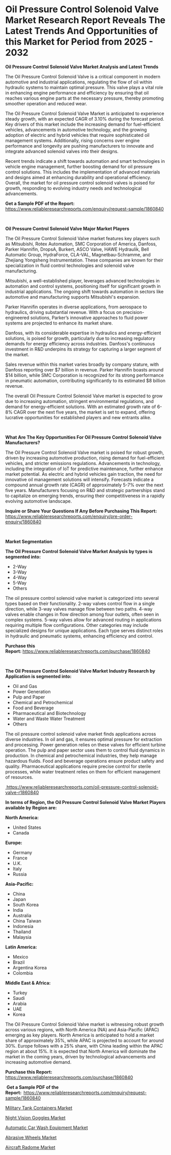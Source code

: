 <p><h1>Oil Pressure Control Solenoid Valve Market Research Report Reveals The Latest Trends And Opportunities of this Market for Period from 2025 - 2032</h1></p><p><strong>Oil Pressure Control Solenoid Valve Market Analysis and Latest Trends</strong></p>
<p><p>The Oil Pressure Control Solenoid Valve is a critical component in modern automotive and industrial applications, regulating the flow of oil within hydraulic systems to maintain optimal pressure. This valve plays a vital role in enhancing engine performance and efficiency by ensuring that oil reaches various engine parts at the necessary pressure, thereby promoting smoother operation and reduced wear.</p><p>The Oil Pressure Control Solenoid Valve Market is anticipated to experience steady growth, with an expected CAGR of 3.10% during the forecast period. Key drivers of this market include the increasing demand for fuel-efficient vehicles, advancements in automotive technology, and the growing adoption of electric and hybrid vehicles that require sophisticated oil management systems. Additionally, rising concerns over engine performance and longevity are pushing manufacturers to innovate and integrate advanced solenoid valves into their designs.</p><p>Recent trends indicate a shift towards automation and smart technologies in vehicle engine management, further boosting demand for oil pressure control solutions. This includes the implementation of advanced materials and designs aimed at enhancing durability and operational efficiency. Overall, the market for oil pressure control solenoid valves is poised for growth, responding to evolving industry needs and technological advancements.</p></p>
<p><strong>Get a Sample PDF of the Report:&nbsp;</strong> <a href="https://www.reliableresearchreports.com/enquiry/request-sample/1860840?utm_campaign=123&utm_medium=2&utm_source=Github&utm_content=ia&utm_term=16022025&utm_id=oil-pressure-control-solenoid-valve">https://www.reliableresearchreports.com/enquiry/request-sample/1860840</a></p>
<p>&nbsp;</p>
<p><strong>Oil Pressure Control Solenoid Valve Major Market Players</strong></p>
<p><p>The Oil Pressure Control Solenoid Valve market features key players such as Mitsubishi, Rotex Automation, SMC Corporation of America, Danfoss, Parker Hannifin, DropsA, Burkert, ASCO Valve, HAWE Hydraulik, Bell Automatic Group, HydraForce, CLA-VAL, Magnetbau-Schramme, and Zhejiang Yongsheng Instrumentation. These companies are known for their specialization in fluid control technologies and solenoid valve manufacturing.</p><p>Mitsubishi, a well-established player, leverages advanced technologies in automation and control systems, positioning itself for significant growth in industrial applications. The ongoing shift towards automation in sectors like automotive and manufacturing supports Mitsubishi's expansion.</p><p>Parker Hannifin operates in diverse applications, from aerospace to hydraulics, driving substantial revenue. With a focus on precision-engineered solutions, Parker’s innovative approaches to fluid power systems are projected to enhance its market share.</p><p>Danfoss, with its considerable expertise in hydraulics and energy-efficient solutions, is poised for growth, particularly due to increasing regulatory demands for energy efficiency across industries. Danfoss's continuous investment in R&D underpins its strategy for capturing a larger segment of the market.</p><p>Sales revenue within this market varies broadly by company stature, with Danfoss reporting over $7 billion in revenue. Parker Hannifin boasts around $14 billion, while SMC Corporation is recognized for its strong performance in pneumatic automation, contributing significantly to its estimated $8 billion revenue.</p><p>The overall Oil Pressure Control Solenoid Valve market is expected to grow due to increasing automation, stringent environmental regulations, and demand for energy-efficient solutions. With an estimated growth rate of 6-8% CAGR over the next five years, the market is set to expand, offering lucrative opportunities for established players and new entrants alike.</p></p>
<p>&nbsp;</p>
<p><strong>What Are The Key Opportunities For Oil Pressure Control Solenoid Valve Manufacturers?</strong></p>
<p><p>The Oil Pressure Control Solenoid Valve market is poised for robust growth, driven by increasing automotive production, rising demand for fuel-efficient vehicles, and stricter emissions regulations. Advancements in technology, including the integration of IoT for predictive maintenance, further enhance market potential. As electric and hybrid vehicles gain traction, the need for innovative oil management solutions will intensify. Forecasts indicate a compound annual growth rate (CAGR) of approximately 5-7% over the next five years. Manufacturers focusing on R&D and strategic partnerships stand to capitalize on emerging trends, ensuring their competitiveness in a rapidly evolving automotive landscape.</p></p>
<p><strong>Inquire or Share Your Questions If Any Before Purchasing This Report:</strong> <a href="https://www.reliableresearchreports.com/enquiry/pre-order-enquiry/1860840?utm_campaign=123&utm_medium=2&utm_source=Github&utm_content=ia&utm_term=16022025&utm_id=oil-pressure-control-solenoid-valve">https://www.reliableresearchreports.com/enquiry/pre-order-enquiry/1860840</a></p>
<p>&nbsp;</p>
<p><strong>Market Segmentation</strong></p>
<p><strong>The Oil Pressure Control Solenoid Valve Market Analysis by types is segmented into:</strong></p>
<p><ul><li>2-Way</li><li>3-Way</li><li>4-Way</li><li>5-Way</li><li>Others</li></ul></p>
<p><p>The oil pressure control solenoid valve market is categorized into several types based on their functionality. 2-way valves control flow in a single direction, while 3-way valves manage flow between two paths. 4-way valves enable changes in flow direction among four outlets, often seen in complex systems. 5-way valves allow for advanced routing in applications requiring multiple flow configurations. Other categories may include specialized designs for unique applications. Each type serves distinct roles in hydraulic and pneumatic systems, enhancing efficiency and control.</p></p>
<p><strong>Purchase this Report:&nbsp;</strong><a href="https://www.reliableresearchreports.com/purchase/1860840?utm_campaign=123&utm_medium=2&utm_source=Github&utm_content=ia&utm_term=16022025&utm_id=oil-pressure-control-solenoid-valve">https://www.reliableresearchreports.com/purchase/1860840</a></p>
<p>&nbsp;</p>
<p><strong>The Oil Pressure Control Solenoid Valve Market Industry Research by Application is segmented into:</strong></p>
<p><ul><li>Oil and Gas</li><li>Power Generation</li><li>Pulp and Paper</li><li>Chemical and Petrochemical</li><li>Food and Beverage</li><li>Pharmaceutical and Biotechnology</li><li>Water and Waste Water Treatment</li><li>Others</li></ul></p>
<p><p>The oil pressure control solenoid valve market finds applications across diverse industries. In oil and gas, it ensures optimal pressure for extraction and processing. Power generation relies on these valves for efficient turbine operation. The pulp and paper sector uses them to control fluid dynamics in production. In chemical and petrochemical industries, they help manage hazardous fluids. Food and beverage operations ensure product safety and quality. Pharmaceutical applications require precise control for sterile processes, while water treatment relies on them for efficient management of resources.</p></p>
<p><a href="https://www.reliableresearchreports.com/oil-pressure-control-solenoid-valve-r1860840?utm_campaign=123&utm_medium=2&utm_source=Github&utm_content=ia&utm_term=16022025&utm_id=oil-pressure-control-solenoid-valve">&nbsp;https://www.reliableresearchreports.com/oil-pressure-control-solenoid-valve-r1860840</a></p>
<p><strong>In terms of Region, the Oil Pressure Control Solenoid Valve Market Players available by Region are:</strong></p>
<p>
    <p> <strong> North America: </strong>
        <ul>
            <li>United States</li>
            <li>Canada</li>
        </ul>
        </p> 
    <p> <strong> Europe: </strong>
        <ul>
            <li>Germany</li>
            <li>France</li>
            <li>U.K.</li>
            <li>Italy</li>
            <li>Russia</li>
        </ul>
        </p> 
    <p> <strong> Asia-Pacific: </strong>
        <ul>
            <li>China</li>
            <li>Japan</li>
            <li>South Korea</li>
            <li>India</li>
            <li>Australia</li>
            <li>China Taiwan</li>
            <li>Indonesia</li>
            <li>Thailand</li>
            <li>Malaysia</li>
        </ul>
        </p> 
    <p> <strong> Latin America: </strong>
        <ul>
            <li>Mexico</li>
            <li>Brazil</li>
            <li>Argentina Korea</li>
            <li>Colombia</li>
        </ul>
        </p> 
    <p> <strong> Middle East & Africa: </strong>
        <ul>
            <li>Turkey</li>
            <li>Saudi</li>
            <li>Arabia</li>
            <li>UAE</li>
            <li>Korea</li>
        </ul>
    </p>
    </p>
<p><p>The Oil Pressure Control Solenoid Valve market is witnessing robust growth across various regions, with North America (NA) and Asia-Pacific (APAC) emerging as key players. North America is anticipated to hold a market share of approximately 35%, while APAC is projected to account for around 30%. Europe follows with a 25% share, with China leading within the APAC region at about 15%. It is expected that North America will dominate the market in the coming years, driven by technological advancements and increasing automotive demand.</p></p>
<p><strong>Purchase this Report: </strong><a href="https://www.reliableresearchreports.com/purchase/1860840?utm_campaign=123&utm_medium=2&utm_source=Github&utm_content=ia&utm_term=16022025&utm_id=oil-pressure-control-solenoid-valve">https://www.reliableresearchreports.com/purchase/1860840</a></p>
<p>&nbsp;<strong>Get a Sample PDF of the Report:&nbsp;&nbsp;</strong><a href="https://www.reliableresearchreports.com/enquiry/request-sample/1860840?utm_campaign=123&utm_medium=2&utm_source=Github&utm_content=ia&utm_term=16022025&utm_id=oil-pressure-control-solenoid-valve">https://www.reliableresearchreports.com/enquiry/request-sample/1860840</a></p>
<p><strong></strong></p>
<p><p><a href="https://github.com/agdonthisa/Market-Research-Report-List-1/blob/main/military-tank-containers-market.md?utm_campaign=123&utm_medium=2&utm_source=Github&utm_content=ia&utm_term=16022025&utm_id=oil-pressure-control-solenoid-valve">Military Tank Containers Market</a></p><p><a href="https://github.com/penglatilles/Market-Research-Report-List-1/blob/main/night-vision-goggles-market.md?utm_campaign=123&utm_medium=2&utm_source=Github&utm_content=ia&utm_term=16022025&utm_id=oil-pressure-control-solenoid-valve">Night Vision Goggles Market</a></p><p><a href="https://github.com/lalolatiot/Market-Research-Report-List-1/blob/main/automatic-car-wash-equipment-market.md?utm_campaign=123&utm_medium=2&utm_source=Github&utm_content=ia&utm_term=16022025&utm_id=oil-pressure-control-solenoid-valve">Automatic Car Wash Equipment Market</a></p><p><a href="https://github.com/ternainglin/Market-Research-Report-List-1/blob/main/abrasive-wheels-market.md?utm_campaign=123&utm_medium=2&utm_source=Github&utm_content=ia&utm_term=16022025&utm_id=oil-pressure-control-solenoid-valve">Abrasive Wheels Market</a></p><p><a href="https://github.com/saaindosya/Market-Research-Report-List-1/blob/main/aircraft-radome-market.md?utm_campaign=123&utm_medium=2&utm_source=Github&utm_content=ia&utm_term=16022025&utm_id=oil-pressure-control-solenoid-valve">Aircraft Radome Market</a></p></p>
